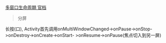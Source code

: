 


[多窗口生命周期 官档](https://developer.android.com/guide/topics/ui/multi-window.html?hl=zh-cn#lifecycle)


> 分屏 

长按(口), Activity首先调用onMultiWindowChanged->onPause->onStop->onDestroy->onCreate->onStart- >onResume->onPause(焦点切入到另一屏)








